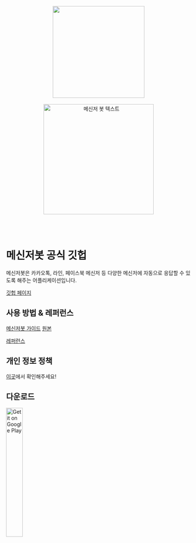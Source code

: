 <p align="center">
  <br><br>
  <img width="250" height="250" src="https://messengerbotteam.github.io/images/logo.png">
  <br><br>
  <picture>
    <source width="300" media="(prefers-color-scheme: dark)" srcset="https://raw.githubusercontent.com/MessengerBotTeam/.github/main/profile/title-dark.svg">
    <img width="300" alt="메신저 봇 텍스트" src="[./title-light.svg](https://raw.githubusercontent.com/MessengerBotTeam/.github/main/profile/title-light.svg)">
  </picture>
  <br><br>
  <br><br>
</p>

# 메신저봇 공식 깃헙

메신저봇은 카카오톡, 라인, 페이스북 메신저 등 다양한 메신저에 자동으로 응답할 수 있도록 해주는 어플리케이션입니다.

[깃헙 페이지](https://messengerbotteam.github.io/)

## 사용 방법 & 레퍼런스
[메신저봇 가이드](https://violet.develope.kr/entry/메신저봇-가이드)
[원본](https://deviolet.tistory.com/entry/메신저봇-가이드)

[레퍼런스](https://violetxf.gitbook.io/messengerbot)

## 개인 정보 정책
[이곳](https://messengerbotteam.github.io/posts/privacy-policy.html)에서 확인해주세요!

## 다운로드
[<img alt="Get it on Google Play" src="https://play.google.com/intl/en_us/badges/static/images/badges/en_badge_web_generic.png" width="30%">](https://play.google.com/store/apps/details?id=com.xfl.msgbot)
